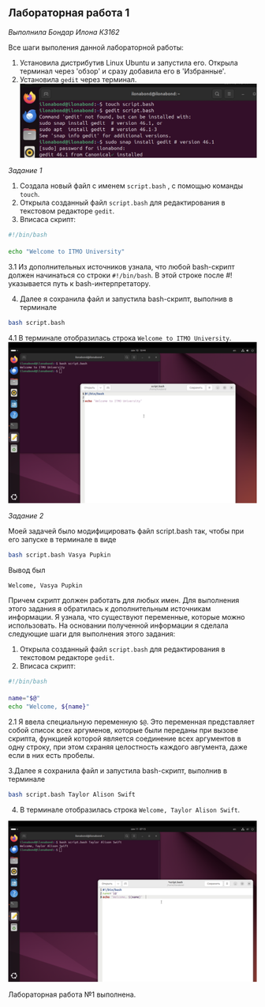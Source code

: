 ## Лабораторная работа 1

*Выполнила Бондар Илона К3162*

Все шаги выполения данной лабораторной работы:
1. Установила дистрибутив Linux Ubuntu и запустила его. Открыла терминал через 'обзор' и сразу добавила его в 'Избранные'.
2. Установила `gedit` через терминал.
![Screnshot](https://github.com/ilonabond/Informatics/blob/main/Снимок%20экрана%202024-09-10%20в%2019.41.10.jpg)

*Задание 1*

1. Создала новый файл с именем `script.bash` , с помощью команды `touch`.
2. Открыла созданный файл `script.bash` для редактирования в текстовом редакторе `gedit`. 
3. Впиcаса скрипт:

```bash
#!/bin/bash

echo "Welcome to ITMO University"
```
3.1 Из дополнительных источников узнала, что любой bash-скрипт должен начинаться со строки `#!/bin/bash`. В этой строке после #! указывается путь к bash-интерпретатору.

4. Далее я сохранила файл и запустила bash-скрипт, выполнив в терминале

```bash
bash script.bash
```
4.1 В терминале отобразилась строка `Welcome to ITMO University`.
![Screnshot2](https://github.com/ilonabond/Informatics/blob/main/Снимок%20экрана%202024-09-10%20в%2019.44.35.PNG)

*Задание 2*

Моей задачей было модифицировать файл script.bash так, чтобы при его запуске в терминале в виде

```bash
bash script.bash Vasya Pupkin
```
Вывод был

```bash
Welcome, Vasya Pupkin
```

Причем скрипт должен работать для любых имен.
Для выполнения этого задания я обратилась к дополнительным источникам информации. Я узнала, что существуют переменные, которые можно использовать. На основании полученной информации я сделала следующие шаги для выполнения этого задания:
1. Открыла созданный файл `script.bash` для редактирования в текстовом редакторе `gedit`. 
2. Впиcаса скрипт:

```bash
#!/bin/bash

name="$@"
echo "Welcome, ${name}"
```
2.1 Я ввела специальную переменную `$@`. Это переменная представляет собой список всех аргуменов, которые были переданы при вызове скрипта, функцией которой является соединение всех аргументов в одну строку, при этом схраняя целостность каждого авгумента, даже если в них есть пробелы.

3.Далее я сохранила файл и запустила bash-скрипт, выполнив в терминале

```bash
bash script.bash Taylor Alison Swift
```
4. В терминале отобразилась строка `Welcome, Taylor Alison Swift`.

![Screnshot3](https://github.com/ilonabond/Informatics/blob/main/Снимок%20экрана%202024-09-11%20в%2010.15.37.png)

Лабораторная работа №1 выполнена.

